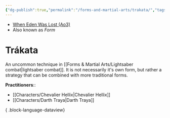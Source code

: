 ```yaml
---
{"dg-publish":true,"permalink":"/forms-and-martial-arts/trakata/","tags":["technique"],"noteIcon":"saber1"}
---
```


- [When Eden Was Lost (Ao3)](https://archiveofourown.org/works/19334440/chapters/45992584)
- Also known as *Form*
# Trákata
>

An uncommon technique in [[Forms & Martial Arts/Lightsaber combat\|lightsaber combat]]. It is not necessarily it's own form, but rather a strategy that can be combined with more traditional forms. 

**Practitioners**::
- [[Characters/Chevalier Hellix\|Chevalier Hellix]]
- [[Characters/Darth Traya\|Darth Traya]]

{ .block-language-dataview}
